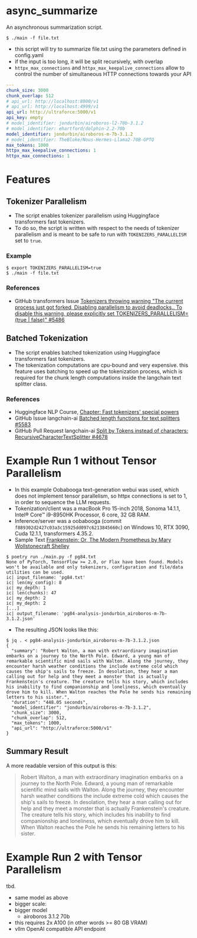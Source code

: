 # async_summarize
An asynchronous summarization script.

```shell
$ ./main -f file.txt
```
* this script will try to summarize file.txt using the parameters defined in config.yaml
* if the input is too long, it will be split recursively, with overlap
* `httpx_max_connections` and `httpx_max_keepalive_connections` allow to control the number of simultaneous HTTP connections towards your API

```yaml
---
chunk_size: 3000
chunk_overlap: 512
# api_url: http://localhost:8000/v1
# api_url: http://localhost:4999/v1
api_url: http://ultraforce:5000/v1
api_key: empty
# model_identifier: jondurbin/airoboros-l2-70b-3.1.2
# model_identifier: ehartford/dolphin-2.2-70b
model_identifier: jondurbin/airoboros-m-7b-3.1.2
# model_identifier: TheBloke/Nous-Hermes-Llama2-70B-GPTQ
max_tokens: 1000
httpx_max_keepalive_connections: 1
httpx_max_connections: 1
```

# Features

## Tokenizer Parallelism
* The script enables tokenizer parallelism using Huggingface transformers fast tokenizers.
* To do so, the script is written with respect to the needs of tokenizer parallelism and is meant to be safe to run with `TOKENIZERS_PARALLELISM` set to `true`.

### Example
```shell
$ export TOKENIZERS_PARALLELISM=true
$ ./main -f file.txt
```

### References
* GitHub transformers Issue [Tokenizers throwing warning "The current process just got forked, Disabling parallelism to avoid deadlocks.. To disable this warning, please explicitly set TOKENIZERS_PARALLELISM=(true | false)" #5486](https://github.com/huggingface/transformers/issues/5486#issuecomment-654232343)

## Batched Tokenization
* The script enables batched tokenization using Huggingface transformers fast tokenizers.
* The tokenization computations are cpu-bound and very expensive. this feature uses batching to speed up the tokenization process, which is required for the chunk length computations inside the langchain text splitter class.

### References
* Huggingface NLP Course, [Chapter: Fast tokenizers' special powers
](https://huggingface.co/learn/nlp-course/chapter6/3#fast-tokenizers-special-powers)
* GitHub Issue langchain-ai [Batched length functions for text splitters #5583
](https://github.com/langchain-ai/langchain/pull/5583)
* GitHub Pull Request langchain-ai [Split by Tokens instead of characters: RecursiveCharacterTextSplitter #4678
](https://github.com/langchain-ai/langchain/issues/4678)

# Example Run 1 without Tensor Parallelism
* In this example Oobabooga text-generation webui was used, which does not implement tensor parallelism, so httpx connections is set to 1, in order to sequence the LLM requests.
* Tokenization/client was a macBook Pro 15-inch 2018, Sonoma 14.1.1, Intel® Core™ i9-8950HK Processor, 6 core, 32 GB RAM.
* Inference/server was a oobabooga (commit `f889302d2427c03a3c15925dd097c6213845660c`) on Windows 10, RTX 3090, Cuda 12.1.1, transformers 4.35.2.
* Sample Text [Frankenstein; Or, The Modern Prometheus by Mary Wollstonecraft Shelley](https://www.gutenberg.org/ebooks/84)

```shell
$ poetry run ./main.py -f pg84.txt
None of PyTorch, TensorFlow >= 2.0, or Flax have been found. Models won't be available and only tokenizers, configuration and file/data utilities can be used.
ic| input_filename: 'pg84.txt'
ic| len(my_config): 8
ic| my_depth: 1
ic| len(chunks): 47
ic| my_depth: 2
ic| my_depth: 2
[...]
ic| output_filename: 'pg84-analysis-jondurbin_airoboros-m-7b-3.1.2.json'
```

* The resulting JSON looks like this:

```shell
$ jq . < pg84-analysis-jondurbin_airoboros-m-7b-3.1.2.json
{
  "summary": "Robert Walton, a man with extraordinary imagination embarks on a journey to the North Pole. Edward, a young man of remarkable scientific mind sails with Walton. Along the journey, they encounter harsh weather conditions the include extreme cold which causes the ship's sails to freeze. In desolation, they hear a man calling out for help and they meet a monster that is actually Frankenstein's creature. The creature tells his story, which includes his inability to find companionship and loneliness, which eventually drove him to kill. When Walton reaches the Pole he sends his remaining letters to his sister.",
  "duration": "448.05 seconds",
  "model_identifier": "jondurbin/airoboros-m-7b-3.1.2",
  "chunk_size": 3000,
  "chunk_overlap": 512,
  "max_tokens": 1000,
  "api_url": "http://ultraforce:5000/v1"
}
```

## Summary Result

A more readable version of this output is this:

> Robert Walton, a man with extraordinary imagination embarks on a journey to the North Pole. Edward, a young man of remarkable scientific mind sails with Walton. Along the journey, they encounter harsh weather conditions the include extreme cold which causes the ship's sails to freeze. In desolation, they hear a man calling out for help and they meet a monster that is actually Frankenstein's creature. The creature tells his story, which includes his inability to find companionship and loneliness, which eventually drove him to kill. When Walton reaches the Pole he sends his remaining letters to his sister.


# Example Run 2 with Tensor Parallelism

tbd.

* same model as above
* bigger scale:
* bigger model
    * airoboros 3.1.2 70b
* this requires 2x A100 (in other words >= 80 GB VRAM)
* vllm OpenAI compatible API endpoint
